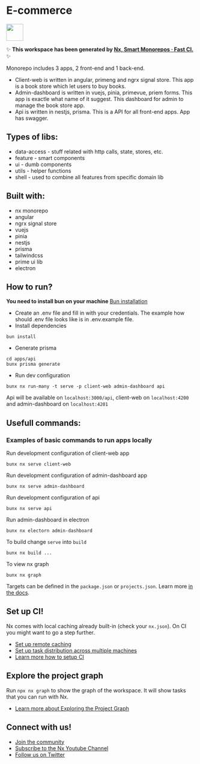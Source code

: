 # E-commerce

<a alt="Nx logo" href="https://nx.dev" target="_blank" rel="noreferrer"><img src="https://raw.githubusercontent.com/nrwl/nx/master/images/nx-logo.png" width="45"></a>

✨ **This workspace has been generated by [Nx, Smart Monorepos · Fast CI.](https://nx.dev)** ✨

Monorepo includes 3 apps, 2 front-end and 1 back-end.
- Client-web is written in angular, primeng and ngrx signal store. This app is a book store which let users to buy books.
- Admin-dashboard is written in vuejs, pinia, primevue, priem forms. This app is exactle what name of it suggest. This dashboard for admin to manage the book store app.
- Api is written in nestjs, prisma. This is a API for all front-end apps. App has swagger.

## Types of libs:
- data-access - stuff related with http calls, state, stores, etc.
- feature - smart components
- ui - dumb components
- utils - helper functions
- shell - used to combine all features from specific domain lib

## Built with:
- nx monorepo
- angular
- ngrx signal store
- vuejs
- pinia
- nestjs
- prisma
- tailwindcss
- prime ui lib
- electron

## How to run?
**You need to install bun on your machine** [Bun installation](https://bun.sh/docs/installation)

- Create an .env file and fill in with your credentials. The example how should .env file looks like is in .env.example file.
- Install dependencies
```
bun install
```
- Generate prisma
```
cd apps/api
bunx prisma generate
```
- Run dev configuration
```
bunx nx run-many -t serve -p client-web admin-dashboard api
```
Api will be available on `localhost:3000/api`, client-web on `localhost:4200` and admin-dashboard on `localhost:4201`

## Usefull commands:
### Examples of basic commands to run apps locally
Run development configuration of client-web app
```
bunx nx serve client-web
```

Run development configuration of admin-dashboard app
```
bunx nx serve admin-dashboard
```

Run development configuration of api
```
bunx nx serve api
```

Run admin-dashboard in electron
```
bunx nx electorn admin-dashboard
``` 

To build change `serve` into `build`
```
bunx nx build ...
```

To view nx graph
```
bunx nx graph
```

Targets can be defined in the `package.json` or `projects.json`. Learn more [in the docs](https://nx.dev/features/run-tasks).

## Set up CI!

Nx comes with local caching already built-in (check your `nx.json`). On CI you might want to go a step further.

- [Set up remote caching](https://nx.dev/features/share-your-cache)
- [Set up task distribution across multiple machines](https://nx.dev/nx-cloud/features/distribute-task-execution)
- [Learn more how to setup CI](https://nx.dev/recipes/ci)

## Explore the project graph

Run `npx nx graph` to show the graph of the workspace.
It will show tasks that you can run with Nx.

- [Learn more about Exploring the Project Graph](https://nx.dev/core-features/explore-graph)

## Connect with us!

- [Join the community](https://nx.dev/community)
- [Subscribe to the Nx Youtube Channel](https://www.youtube.com/@nxdevtools)
- [Follow us on Twitter](https://twitter.com/nxdevtools)
